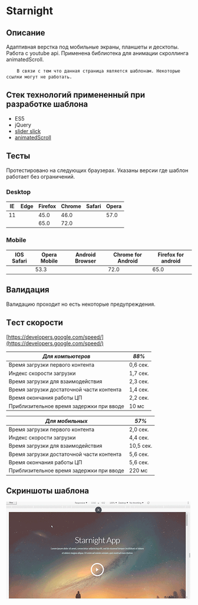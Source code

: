 # Starnight

## Описание 

Адаптивная верстка под мобильные экраны, планшеты и десктопы. Работа с youtube api. Применена библиотека для анимации скроллинга animatedScroll.

        В связи с тем что данная страница является шаблонам. Некоторые ссылки могут не работать.
        
## Стек технологий примененный при разработке шаблона
*   ES5
*   jQuery
*   [slider slick](https://kenwheeler.github.io/slick/)
*   [animatedScroll](https://github.com/victor8titov/jquery.animateScroll)
##  Тесты    

Протестировано на следующих браузерах. Указаны версии где шаблон работает без ограничений.

### Desktop 
|   IE  |   Edge    |   Firefox |   Chrome  |  Safari   |   Opera   |   
|-------|-----------|-----------|-----------|-----------|-----------|  
| 11    |           |    45.0   |    46.0   |           |    57.0   |
|       |           |    65.0   |    72.0   |           |           |

    


### Mobile 
| IOS Safari | Opera Mobile | Android Browser | Chrome for Android | Firefox for android |
|------------|--------------|-----------------|--------------------|---------------------|
|            |     53.3     |                 |         72.0       |          65.0       |


##  Валидация    
Валидацию проходит но есть некоторые предупреждения.

## Tест скорости    
[https://developers.google.com/speed/](https://developers.google.com/speed/)


|  ***Для компьютеров***                    |***88%*** |        
|-------------------------------------------|----------|       
| Время загрузки первого контента           | 0,6 сек. |
| Индекс скорости загрузки                  | 1,7 сек. |
| Время загрузки для взаимодействия         | 2,3 сек. |
| Время загрузки достаточной части контента | 1,4 сек. |
| Время окончания работы ЦП                 | 2,2 сек. |
| Приблизительное время задержки при вводе  | 10 мс    |

|       ***Для мобильных***                 |***57%*** | 
|-------------------------------------------|----------|       
| Время загрузки первого контента           | 2,0 сек. |
| Индекс скорости загрузки                  | 4,4 сек. |
| Время загрузки для взаимодействия         | 10,5 сек.|
| Время загрузки достаточной части контента | 5,6 сек. |
| Время окончания работы ЦП                 | 5,6 сек. |
| Приблизительное время задержки при вводе  | 220 мс   |

##     Скриншоты шаблона

![](main.gif)